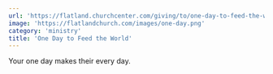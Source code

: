 ```yaml
---
url: 'https://flatland.churchcenter.com/giving/to/one-day-to-feed-the-world'
image: 'https://flatlandchurch.com/images/one-day.png'
category: 'ministry'
title: 'One Day to Feed the World'
---
```


Your one day makes their every day.
